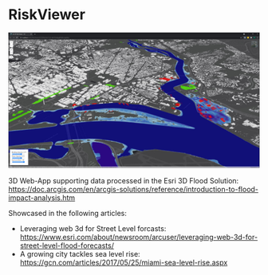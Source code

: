 # RiskViewer

<p align="center">
  <img src="dc_slr_image.jpg" width="700" title="app">
</p>

3D Web-App supporting data processed in the Esri 3D Flood Solution: https://doc.arcgis.com/en/arcgis-solutions/reference/introduction-to-flood-impact-analysis.htm

Showcased in the following articles: 
- Leveraging web 3d for Street Level forcasts: https://www.esri.com/about/newsroom/arcuser/leveraging-web-3d-for-street-level-flood-forecasts/
- A growing city tackles sea level rise: https://gcn.com/articles/2017/05/25/miami-sea-level-rise.aspx
